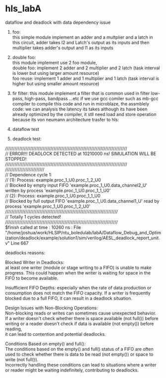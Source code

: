 # hls_labA
dataflow and deadlock with data dependency issue
   
1. foo:  
   this simple module implement an adder and a multplier and a latch in this circuit,
   adder takes l2 and Latch's output as its inputs and then multiplier takes adder's output and l1 as its inputs  
    


2. double foo:  
   this module implement use 2 foo module,  
   double foo: implement 2 adder and 2 multiplier and 2 latch (task interval is lower but using larger amount resource)  
   foo reuse: implement 1 adder and 1 multiplier and 1 latch (task interval is higher but using smaller amount resource)  

3. fir filter:
   this module implement a filter that is common used in filter low-pass, high-pass, bandpass ...etc
   if we use gcc comiler such as mb-gcc compiler to compile this code and run in microblaze,
   the assmblely code:
   we can analysis the latency its takes although its have been already optimized by the compiler, it stll need load and store operation because its von neumann architecture trasfer to hls:  
   
4. dataflow test  



5. deadlock test:
   
//////////////////////////////////////////////////////////////////////////////  
// ERROR!!! DEADLOCK DETECTED at 10210000 ns! SIMULATION WILL BE STOPPED!       
//////////////////////////////////////////////////////////////////////////////  
/////////////////////////  
// Dependence cycle 1:  
// (1): Process: example.proc_1_U0.proc_1_2_U0  
//      Blocked by empty input FIFO 'example.proc_1_U0.data_channel2_U' written by process 'example.proc_1_U0.proc_1_1_U0'  
// (2): Process: example.proc_1_U0.proc_1_1_U0  
//      Blocked by full output FIFO 'example.proc_1_U0.data_channel1_U' read by process 'example.proc_1_U0.proc_1_2_U0'  
////////////////////////////////////////////////////////////////////////  
// Totally 1 cycles detected!  
////////////////////////////////////////////////////////////////////////  
$finish called at time : 10260 ns : File "/home/joshua/work/HLSIP/ntu_boledulab/labA/Dataflow_Debug_and_Optimization/deadlock/example/solution1/sim/verilog/AESL_deadlock_report_unit.v" Line 667  

deadlocks reasons:  

Blocked Writer in Deadlocks:  
at least one writer (module or stage writing to a FIFO) is unable to make progress. This could happen when the writer is waiting for space in the FIFO to become available.  

Insufficient FIFO Depths:
especially when the rate of data production or consumption does not match the FIFO capacity. If a writer is frequently blocked due to a full FIFO, it can result in a deadlock situation.  

Design Issues with Non-Blocking Operations:  
Non-blocking reads or writes can sometimes cause unexpected behavior.   
If a writer doesn't check whether there is space available (not full()) before writing or a reader doesn't check if data is available (not empty()) before reading,   
it can lead to contention and potential deadlocks.

Conditions Based on empty() and full():    
The conditions based on the empty() and full() status of a FIFO are often used to check whether there is data to be read (not empty()) or space to write (not full()).     
Incorrectly handling these conditions can lead to situations where a writer or reader might be waiting indefinitely, contributing to deadlocks.    

